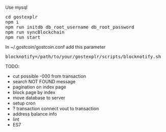 Use mysql
<pre>
cd gostexplr
npm i
npm run initdb db_root_username db_root_password
npm run syncBlockchain
npm run start
</pre>

In ~/.gostcoin/gostcoin.conf add this parameter
<pre>
blocknotify=/path/to/your/gostexplr/scripts/blocknotify.sh
</pre>

TODO:
 - cut possible -000 from transaction
 - search NOT FOUND message
 - pagination on index page
 - block page by index
 - move database to server
 - setup cron
 - ? transaction connect vout to transaction
 - address balance info
 - lint
 - ES7
